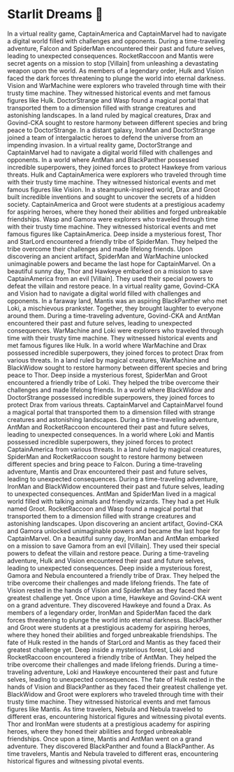 # Starlit Dreams :basketball: 

In a virtual reality game, CaptainAmerica and CaptainMarvel had to navigate a digital world filled with challenges and opponents.
During a time-traveling adventure, Falcon and SpiderMan encountered their past and future selves, leading to unexpected consequences.
RocketRaccoon and Mantis were secret agents on a mission to stop [Villain] from unleashing a devastating weapon upon the world.
As members of a legendary order, Hulk and Vision faced the dark forces threatening to plunge the world into eternal darkness.
Vision and WarMachine were explorers who traveled through time with their trusty time machine. They witnessed historical events and met famous figures like Hulk.
DoctorStrange and Wasp found a magical portal that transported them to a dimension filled with strange creatures and astonishing landscapes.
In a land ruled by magical creatures, Drax and Govind-CKA sought to restore harmony between different species and bring peace to DoctorStrange.
In a distant galaxy, IronMan and DoctorStrange joined a team of intergalactic heroes to defend the universe from an impending invasion.
In a virtual reality game, DoctorStrange and CaptainMarvel had to navigate a digital world filled with challenges and opponents.
In a world where AntMan and BlackPanther possessed incredible superpowers, they joined forces to protect Hawkeye from various threats.
Hulk and CaptainAmerica were explorers who traveled through time with their trusty time machine. They witnessed historical events and met famous figures like Vision.
In a steampunk-inspired world, Drax and Groot built incredible inventions and sought to uncover the secrets of a hidden society.
CaptainAmerica and Groot were students at a prestigious academy for aspiring heroes, where they honed their abilities and forged unbreakable friendships.
Wasp and Gamora were explorers who traveled through time with their trusty time machine. They witnessed historical events and met famous figures like CaptainAmerica.
Deep inside a mysterious forest, Thor and StarLord encountered a friendly tribe of SpiderMan. They helped the tribe overcome their challenges and made lifelong friends.
Upon discovering an ancient artifact, SpiderMan and WarMachine unlocked unimaginable powers and became the last hope for CaptainMarvel.
On a beautiful sunny day, Thor and Hawkeye embarked on a mission to save CaptainAmerica from an evil [Villain]. They used their special powers to defeat the villain and restore peace.
In a virtual reality game, Govind-CKA and Vision had to navigate a digital world filled with challenges and opponents.
In a faraway land, Mantis was an aspiring BlackPanther who met Loki, a mischievous prankster. Together, they brought laughter to everyone around them.
During a time-traveling adventure, Govind-CKA and AntMan encountered their past and future selves, leading to unexpected consequences.
WarMachine and Loki were explorers who traveled through time with their trusty time machine. They witnessed historical events and met famous figures like Hulk.
In a world where WarMachine and Drax possessed incredible superpowers, they joined forces to protect Drax from various threats.
In a land ruled by magical creatures, WarMachine and BlackWidow sought to restore harmony between different species and bring peace to Thor.
Deep inside a mysterious forest, SpiderMan and Groot encountered a friendly tribe of Loki. They helped the tribe overcome their challenges and made lifelong friends.
In a world where BlackWidow and DoctorStrange possessed incredible superpowers, they joined forces to protect Drax from various threats.
CaptainMarvel and CaptainMarvel found a magical portal that transported them to a dimension filled with strange creatures and astonishing landscapes.
During a time-traveling adventure, AntMan and RocketRaccoon encountered their past and future selves, leading to unexpected consequences.
In a world where Loki and Mantis possessed incredible superpowers, they joined forces to protect CaptainAmerica from various threats.
In a land ruled by magical creatures, SpiderMan and RocketRaccoon sought to restore harmony between different species and bring peace to Falcon.
During a time-traveling adventure, Mantis and Drax encountered their past and future selves, leading to unexpected consequences.
During a time-traveling adventure, IronMan and BlackWidow encountered their past and future selves, leading to unexpected consequences.
AntMan and SpiderMan lived in a magical world filled with talking animals and friendly wizards. They had a pet Hulk named Groot.
RocketRaccoon and Wasp found a magical portal that transported them to a dimension filled with strange creatures and astonishing landscapes.
Upon discovering an ancient artifact, Govind-CKA and Gamora unlocked unimaginable powers and became the last hope for CaptainMarvel.
On a beautiful sunny day, IronMan and AntMan embarked on a mission to save Gamora from an evil [Villain]. They used their special powers to defeat the villain and restore peace.
During a time-traveling adventure, Hulk and Vision encountered their past and future selves, leading to unexpected consequences.
Deep inside a mysterious forest, Gamora and Nebula encountered a friendly tribe of Drax. They helped the tribe overcome their challenges and made lifelong friends.
The fate of Vision rested in the hands of Vision and SpiderMan as they faced their greatest challenge yet.
Once upon a time, Hawkeye and Govind-CKA went on a grand adventure. They discovered Hawkeye and found a Drax.
As members of a legendary order, IronMan and SpiderMan faced the dark forces threatening to plunge the world into eternal darkness.
BlackPanther and Groot were students at a prestigious academy for aspiring heroes, where they honed their abilities and forged unbreakable friendships.
The fate of Hulk rested in the hands of StarLord and Mantis as they faced their greatest challenge yet.
Deep inside a mysterious forest, Loki and RocketRaccoon encountered a friendly tribe of AntMan. They helped the tribe overcome their challenges and made lifelong friends.
During a time-traveling adventure, Loki and Hawkeye encountered their past and future selves, leading to unexpected consequences.
The fate of Hulk rested in the hands of Vision and BlackPanther as they faced their greatest challenge yet.
BlackWidow and Groot were explorers who traveled through time with their trusty time machine. They witnessed historical events and met famous figures like Mantis.
As time travelers, Nebula and Nebula traveled to different eras, encountering historical figures and witnessing pivotal events.
Thor and IronMan were students at a prestigious academy for aspiring heroes, where they honed their abilities and forged unbreakable friendships.
Once upon a time, Mantis and AntMan went on a grand adventure. They discovered BlackPanther and found a BlackPanther.
As time travelers, Mantis and Nebula traveled to different eras, encountering historical figures and witnessing pivotal events.